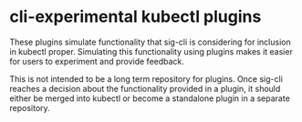 # cli-experimental kubectl plugins

These plugins simulate functionality that sig-cli is considering for inclusion
in kubectl proper. Simulating this functionality using plugins makes it easier
for users to experiment and provide feedback.

This is not intended to be a long term repository for plugins. Once sig-cli
reaches a decision about the functionality provided in a plugin, it should
either be merged into kubectl or become a standalone plugin in a separate
repository.
